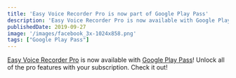 ```yaml
---
title: 'Easy Voice Recorder Pro is now part of Google Play Pass'
description: 'Easy Voice Recorder Pro is now available with Google Play Pass! Unlock all of the pro features with your subscription. Check it out!'
publishedDate: 2019-09-27
image: '/images/facebook_3x-1024x858.png' 
tags: ["Google Play Pass"]
---
```


[Easy Voice Recorder Pro](https://play.google.com/store/apps/details?id=com.digipom.easyvoicerecorder.pro) is now available with [Google Play Pass](https://play.google.com/store/pass?pcampaignid=MKT-AC-na-us-0000000-co-pr-gm-playpas%20s-Aug3019-Text-US_Developer)! Unlock all of the pro features with your subscription. Check it out!